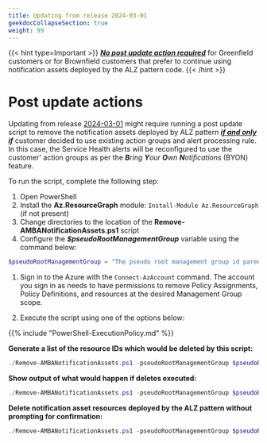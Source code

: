```yaml
---
title: Updating from release 2024-03-01
geekdocCollapseSection: true
weight: 99
---
```

{{< hint type=Important >}}
<ins>***No post update action required***</ins> for Greenfield customers or for Brownfield customers that prefer to continue using notification assets deployed by the ALZ pattern code.
{{< /hint >}}

# Post update actions

Updating from release [2024-03-01](../../alz/Whats-New#2024-03-01) might require running a post update script to remove the notification assets deployed by ALZ pattern <ins>***if and only if***</ins> customer decided to use existing action groups and alert processing rule. In this case, the Service Health alerts will be reconfigured to use the customer' action groups as per the _**B**ring **Y**our **O**wn **N**otifications_ (BYON) feature.

To run the script, complete the following step:

  1. Open PowerShell
  2. Install the **Az.ResourceGraph** module: `Install-Module Az.ResourceGraph` (if not present)
  3. Change directories to the location of the **Remove-AMBANotificationAssets.ps1** script
  4. Configure the ***$pseudoRootManagementGroup*** variable using the command below:

  ```powershell
  $pseudoRootManagementGroup = "The pseudo root management group id parenting the identity, management and connectivity management groups"
  ```

  1. Sign in to the Azure with the `Connect-AzAccount` command. The account you sign in as needs to have permissions to remove Policy Assignments, Policy Definitions, and resources at the desired Management Group scope.

  2. Execute the script using one of the options below:

  {{% include "PowerShell-ExecutionPolicy.md" %}}

  **Generate a list of the resource IDs which would be deleted by this script:**

  ```powershell
  ./Remove-AMBANotificationAssets.ps1 -pseudoRootManagementGroup $pseudoRootManagementGroup -ReportOnly
  ```

  **Show output of what would happen if deletes executed:**

  ```powershell
  ./Remove-AMBANotificationAssets.ps1 -pseudoRootManagementGroup $pseudoRootManagementGroup -WhatIf
  ```

  **Delete notification asset resources deployed by the ALZ pattern without prompting for confirmation:**

  ```powershell
  ./Remove-AMBANotificationAssets.ps1 -pseudoRootManagementGroup $pseudoRootManagementGroup -Force
  ```
